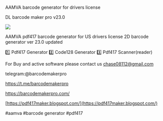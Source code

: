 AAMVA barcode generator for drivers license

DL barcode maker pro v23.0

![](https://barcodemakerpro.com/wp-content/uploads/2022/10/barcodemakerpro-768x569.jpg)

AAMVA pdf417 barcode generator for US drivers license
2D barcode generator
ver 23.0 updated

1️⃣ Pdf417 Generator
2️⃣ Code128 Generator
3️⃣ Pdf417 Scanner(reader)

For Buy and active software please contact us
chase08112@gmail.com

telegram:@barcodemakerpro

https://t.me/barcodemakerpro

https://barcodemakerpro.com/

[https://pdf417maker.blogspot.com/](https://pdf417maker.blogspot.com/)

#aamva #barcode generator #pdf417
